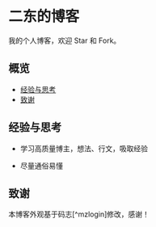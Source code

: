 # 二东的博客

我的个人博客，欢迎 Star 和 Fork。

## 概览

<!-- vim-markdown-toc GFM -->
* [经验与思考](#经验与思考)
* [致谢](#致谢)

<!-- vim-markdown-toc -->

## 经验与思考

* 学习高质量博主，想法、行文，吸取经验

* 尽量通俗易懂


## 致谢

本博客外观基于码志[^mzlogin]修改，感谢！